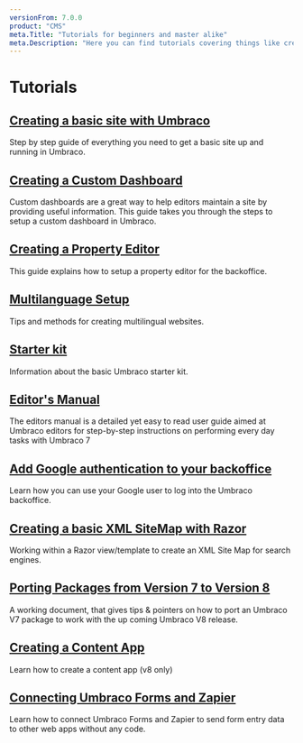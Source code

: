 ```yaml
---
versionFrom: 7.0.0
product: "CMS"
meta.Title: "Tutorials for beginners and master alike"
meta.Description: "Here you can find tutorials covering things like creating a site from scratch, setting up multilingual sites and many more"
---
```


# Tutorials

## [Creating a basic site with Umbraco](Creating-Basic-Site/index.md)

Step by step guide of everything you need to get a basic site up and running in Umbraco.

## [Creating a Custom Dashboard](Creating-a-Custom-Dashboard)

Custom dashboards are a great way to help editors maintain a site by providing useful information. This guide takes you through the steps to setup a custom dashboard in Umbraco.

## [Creating a Property Editor](Creating-a-Property-Editor/)

This guide explains how to setup a property editor for the backoffice.

## [Multilanguage Setup](Multilanguage-Setup/index.md)

Tips and methods for creating multilingual websites.

## [Starter kit](Starter-kit/index.md)

Information about the basic Umbraco starter kit.

## [Editor's Manual](Editors-Manual/)

The editors manual is a detailed yet easy to read user guide aimed at Umbraco editors for step-by-step instructions on performing every day tasks with Umbraco 7

## [Add Google authentication to your backoffice](Add-Google-Authentication/index.md)

Learn how you can use your Google user to log into the Umbraco backoffice.

## [Creating a basic XML SiteMap with Razor](Creating-an-XML-Site-Map/index.md)

Working within a Razor view/template to create an XML Site Map for search engines.

## [Porting Packages from Version 7 to Version 8](Porting-Packages-V8/index.md)

A working document, that gives tips & pointers on how to port an Umbraco V7 package to work with the up coming Umbraco V8 release.

## [Creating a Content App](../Extending/Content-Apps/index.md#creating-a-custom-content-app)

Learn how to create a content app (v8 only)

## [Connecting Umbraco Forms and Zapier](Connecting-Umbraco-Forms-and-Zapier)

Learn how to connect Umbraco Forms and Zapier to send form entry data to other web apps without any code.
